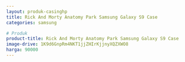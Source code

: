 ```yaml
---
layout: produk-casinghp
title: Rick And Morty Anatomy Park Samsung Galaxy S9 Case
categories: samsung

# Produk
product-title: Rick And Morty Anatomy Park Samsung Galaxy S9 Case
image-drive: 1K9d6GnpRm4NKT1jjZHIrKjjnyXQZXWO8
harga: 90000
---
```

